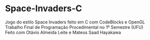 # Space-Invaders-C

Jogo do estilo Space Invaders feito em C com CodeBlocks e OpenGL\
Trabalho Final de Programação Procedimental no 1º Semestre (UFU)\
Feito com Otávio Almeida Leite e Mateus Saad Hayakawa
